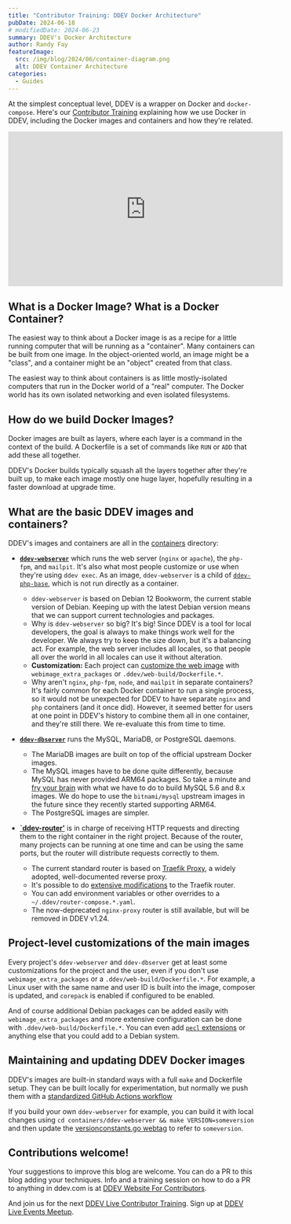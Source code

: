 ```yaml
---
title: "Contributor Training: DDEV Docker Architecture"
pubDate: 2024-06-18
# modifiedDate: 2024-06-23
summary: DDEV's Docker Architecture
author: Randy Fay
featureImage:
  src: /img/blog/2024/06/container-diagram.png
  alt: DDEV Container Architecture
categories:
  - Guides
---
```


At the simplest conceptual level, DDEV is a wrapper on Docker and `docker-compose`. Here's our [Contributor Training](contributor-training.md) explaining how we use Docker in DDEV, including the Docker images and containers and how they're related.

<iframe width="560" height="315" src="https://www.youtube.com/embed/ee1YFvATQKw?si=2Fovta2MheJJdG-T" title="YouTube video player" frameborder="0" allow="accelerometer; autoplay; clipboard-write; encrypted-media; gyroscope; picture-in-picture; web-share" referrerpolicy="strict-origin-when-cross-origin" allowfullscreen></iframe>

## What is a Docker Image? What is a Docker Container?

The easiest way to think about a Docker image is as a recipe for a little running computer that will be running as a "container". Many containers can be built from one image. In the object-oriented world, an image might be a "class", and a container might be an "object" created from that class.

The easiest way to think about containers is as little mostly-isolated computers that run in the Docker world of a "real" computer. The Docker world has its own isolated networking and even isolated filesystems.

## How do we build Docker Images?

Docker images are built as layers, where each layer is a command in the context of the build. A Dockerfile is a set of commands like `RUN` or `ADD` that add these all together. 

DDEV's Docker builds typically squash all the layers together after they're built up, to make each image mostly one huge layer, hopefully resulting in a faster download at upgrade time.

## What are the basic DDEV images and containers?

DDEV's images and containers are all in the [containers](https://github.com/ddev/ddev/tree/master/containers) directory:

* **[`ddev-webserver`](https://github.com/ddev/ddev/tree/master/containers/ddev-webserver)** which runs the web server (`nginx` or `apache`), the `php-fpm`, and `mailpit`. It's also what most people customize or use when they're using `ddev exec`. As an image, `ddev-webserver` is a child of [`ddev-php-base`](https://github.com/ddev/ddev/tree/master/containers/ddev-php-base), which is not run directly as a container.
  * `ddev-webserver` is based on Debian 12 Bookworm, the current stable version of Debian. Keeping up with the latest Debian version means that we can support current technologies and packages.
  * Why is `ddev-webserver` so big? It's big! Since DDEV is a tool for local developers, the goal is always to make things work well for the developer. We always try to keep the size down, but it's a balancing act. For example, the web server includes all locales, so that people all over the world in all locales can use it without alteration.
  * **Customization:** Each project can [customize the web image](https://ddev.readthedocs.io/en/stable/users/extend/customizing-images/) with `webimage_extra_packages` or `.ddev/web-build/Dockerfile.*`.
  * Why aren't `nginx`, `php-fpm`, `node`, and `mailpit` in separate containers? It's fairly common for each Docker container to run a single process, so it would not be unexpected for DDEV to have separate `nginx` and `php` containers (and it once did). However, it seemed better for users at one point in DDEV's history to combine them all in one container, and they're still there. We re-evaluate this from time to time.
* **[`ddev-dbserver`](https://github.com/ddev/ddev/tree/master/containers/ddev-dbserver)** runs the MySQL, MariaDB, or PostgreSQL daemons.
  * The MariaDB images are built on top of the official upstream Docker images.
  * The MySQL images have to be done quite differently, because MySQL has never provided ARM64 packages. So take a minute and [fry your brain](https://ddev.readthedocs.io/en/stable/developers/release-management/#maintaining-ddev-dbserver-mysql-57-and-80-arm64-images) with what we have to do to build MySQL 5.6 and 8.x images. We do hope to use the `bitnami/mysql` upstream images in the future since they recently started supporting ARM64.
  * The PostgreSQL images are simpler.

* **[`ddev-router'](https://github.com/ddev/ddev/tree/master/containers/ddev-traefik-router)** is in charge of receiving HTTP requests and directing them to the right container in the right project. Because of the router, many projects can be running at one time and can be using the same ports, but the router will distribute requests correctly to them.
  * The current standard router is based on [Traefik Proxy](https://traefik.io/traefik/), a widely adopted, well-documented reverse proxy.
  * It's possible to do [extensive modifications](https://ddev.readthedocs.io/en/stable/users/extend/traefik-router/#traefik-configuration) to the Traefik router.
  * You can add environment variables or other overrides to a `~/.ddev/router-compose.*.yaml`.
  * The now-deprecated `nginx-proxy` router is still available, but will be removed in DDEV v1.24.

## Project-level customizations of the main images

Every project's `ddev-webserver` and `ddev-dbserver` get at least some customizations for the project and the user, even if you don't use `webimage_extra_packages` or a `.ddev/web-build/Dockerfile.*`. For example, a Linux user with the same name and user ID is built into the image, composer is updated, and `corepack` is enabled if configured to be enabled.

And of course additional Debian packages can be added easily with `webimage_extra_packages` and more extensive configuration can be done with `.ddev/web-build/Dockerfile.*`. You can even add [`pecl` extensions](https://ddev.readthedocs.io/en/stable/users/extend/customizing-images/#pecl-php-extensions-not-supported-by-debsuryorg) or anything else that you could add to a Debian system.

## Maintaining and updating DDEV Docker images

DDEV's images are built-in standard ways with a full `make` and Dockerfile setup. They can be built locally for experimentation, but normally we push them with a [standardized GitHub Actions workflow](https://ddev.readthedocs.io/en/stable/developers/release-management/#pushing-docker-images-with-the-github-actions-workflow)

If you build your own `ddev-webserver` for example, you can build it with local changes using `cd containers/ddev-webserver && make VERSION=someversion` and then update the [versionconstants.go webtag](https://github.com/ddev/ddev/blob/master/pkg/versionconstants/versionconstants.go#L14) to refer to `someversion`.

## Contributions welcome!

Your suggestions to improve this blog are welcome. You can do a PR to this blog adding your techniques. Info and a training session on how to do a PR to anything in ddev.com is at [DDEV Website For Contributors](ddev-website-for-contributors.md).

And join us for the next [DDEV Live Contributor Training](contributor-training.md). Sign up at [DDEV Live Events Meetup](https://www.meetup.com/ddev-events/events/).
